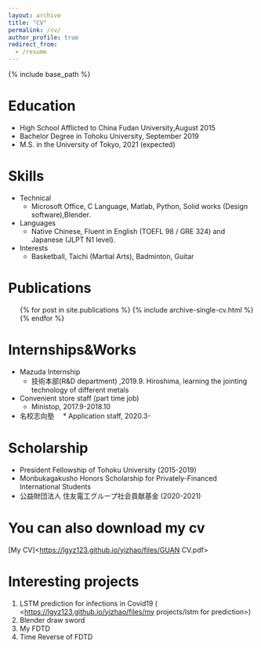 ```yaml
---
layout: archive
title: "CV"
permalink: /cv/
author_profile: true
redirect_from:
  - /resume
---
```


{% include base_path %}

Education
======
* High School Afflicted to China Fudan University,August 2015
* Bachelor Degree in Tohoku University, September 2019
* M.S. in the University of Tokyo, 2021 (expected)

  
Skills
======
* Technical
  * Microsoft Office, C Language, Matlab, Python, Solid works (Design software),Blender.
* Languages
  * Native Chinese, Fluent in English (TOEFL 98 / GRE 324) and Japanese (JLPT N1 level).
* Interests
  * Basketball, Taichi (Martial Arts), Badminton, Guitar

Publications
======
  <ul>{% for post in site.publications %}
    {% include archive-single-cv.html %}
  {% endfor %}</ul>

Internships&Works
======
* Mazuda Internship
  * 技術本部(R&D department) ,2019.9. Hiroshima, learning the jointing technology of different metals
* Convenient store staff (part time job)
  * Ministop, 2017.9-2018.10
* 名校志向塾
　* Application staff, 2020.3-
 
Scholarship
======
 * President Fellowship of Tohoku University (2015-2019)
 * Monbukagakusho Honors Scholarship for Privately-Financed International Students
 * 公益財団法人 住友電工グループ社会貢献基金 (2020-2021)
  
You can also download my cv
======
[My CV]<https://lgyz123.github.io/yizhao/files/GUAN CV.pdf>

Interesting projects
======
1. LSTM prediction for infections in Covid19 (
<https://lgyz123.github.io/yizhao/files/my projects/lstm for prediction>)
2. Blender draw sword
3. My FDTD
4. Time Reverse of FDTD
